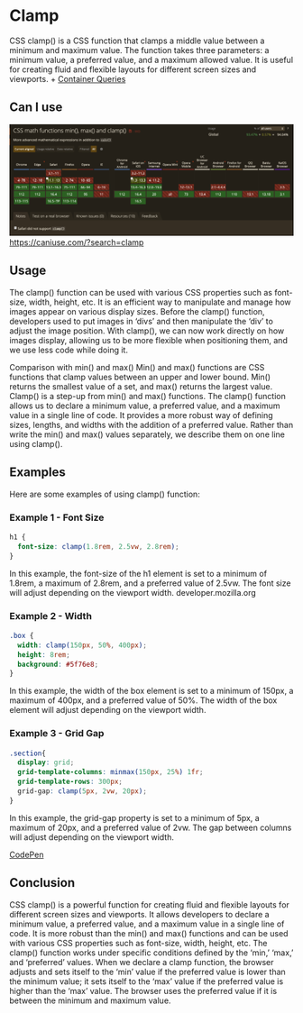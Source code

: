 # Clamp
CSS clamp() is a CSS function that clamps a middle value between a minimum and maximum value. The function takes three parameters: a minimum value, a preferred value, and a maximum allowed value. It is useful for creating fluid and flexible layouts for different screen sizes and viewports. + [Container Queries](/tutorials/container-queries)

## Can I use
![Can I use](/images/can-i-use-clamp.png)
https://caniuse.com/?search=clamp


## Usage
The clamp() function can be used with various CSS properties such as font-size, width, height, etc. It is an efficient way to manipulate and manage how images appear on various display sizes. Before the clamp() function, developers used to put images in ‘divs’ and then manipulate the ‘div’ to adjust the image position. With clamp(), we can now work directly on how images display, allowing us to be more flexible when positioning them, and we use less code while doing it.

Comparison with min() and max()
Min() and max() functions are CSS functions that clamp values between an upper and lower bound. Min() returns the smallest value of a set, and max() returns the largest value. Clamp() is a step-up from min() and max() functions. The clamp() function allows us to declare a minimum value, a preferred value, and a maximum value in a single line of code. It provides a more robust way of defining sizes, lengths, and widths with the addition of a preferred value. Rather than write the min() and max() values separately, we describe them on one line using clamp().

## Examples    
Here are some examples of using clamp() function:

### Example 1 - Font Size
```css
h1 {
  font-size: clamp(1.8rem, 2.5vw, 2.8rem);
}
```
In this example, the font-size of the h1 element is set to a minimum of 1.8rem, a maximum of 2.8rem, and a preferred value of 2.5vw. The font size will adjust depending on the viewport width. developer.mozilla.org

### Example 2 - Width
```css
.box {
  width: clamp(150px, 50%, 400px);
  height: 8rem;
  background: #5f76e8;
}
```
In this example, the width of the box element is set to a minimum of 150px, a maximum of 400px, and a preferred value of 50%. The width of the box element will adjust depending on the viewport width.

### Example 3 - Grid Gap
```css
.section{ 
  display: grid; 
  grid-template-columns: minmax(150px, 25%) 1fr; 
  grid-template-rows: 300px; 
  grid-gap: clamp(5px, 2vw, 20px);   
}
```
In this example, the grid-gap property is set to a minimum of 5px, a maximum of 20px, and a preferred value of 2vw. The gap between columns will adjust depending on the viewport width.

[CodePen](https://codepen.io/BKeanu1989/pen/ExdyBeq)

## Conclusion
CSS clamp() is a powerful function for creating fluid and flexible layouts for different screen sizes and viewports. It allows developers to declare a minimum value, a preferred value, and a maximum value in a single line of code. It is more robust than the min() and max() functions and can be used with various CSS properties such as font-size, width, height, etc. The clamp() function works under specific conditions defined by the ‘min,’ ‘max,’ and ‘preferred’ values. When we declare a clamp function, the browser adjusts and sets itself to the ‘min’ value if the preferred value is lower than the minimum value; it sets itself to the ‘max’ value if the preferred value is higher than the ‘max’ value. The browser uses the preferred value if it is between the minimum and maximum value.